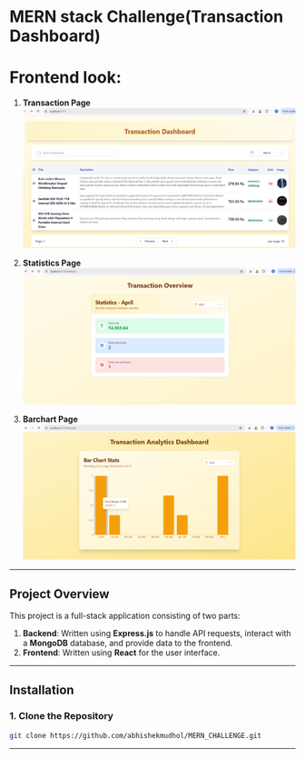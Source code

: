 # MERN stack Challenge(Transaction Dashboard)

# Frontend look:

1. **Transaction Page**  
   <img src="./images/transaction.png" alt="Transaction Page" width="850" />

2. **Statistics Page**  
   <img src="./images/statistics.png" alt="Statistics Page" width="850" />

3. **Barchart Page**  
   <img src="./images/barchart.png" alt="Statistics Page" width="850" />

---


## Project Overview

This project is a full-stack application consisting of two parts:

1. **Backend**: Written using **Express.js** to handle API requests, interact with a **MongoDB** database, and provide data to the frontend.
2. **Frontend**: Written using **React** for the user interface.

---

## Installation

### 1. Clone the Repository

```bash
git clone https://github.com/abhishekmudhol/MERN_CHALLENGE.git
```


---